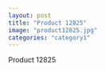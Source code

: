 ```yaml
---
layout: post
title: "Product 12825"
image: "product12825.jpg"
categories: "category1"
---
```

Product 12825
